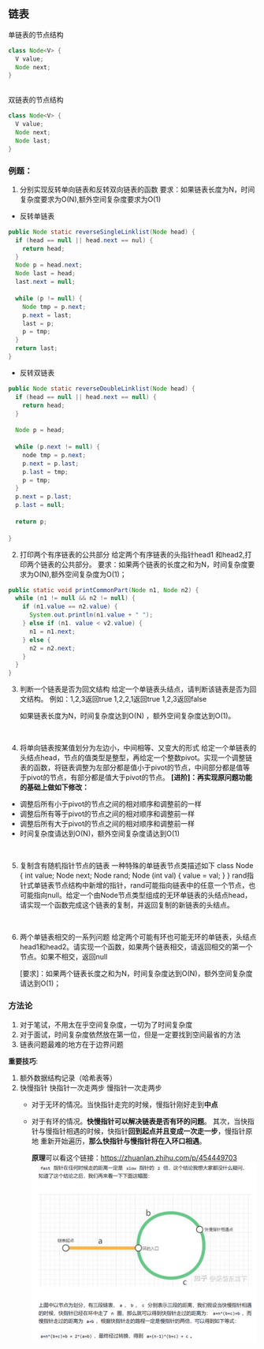 ## 链表
单链表的节点结构
```java
class Node<V> {
  V value;
  Node next;
}
```
<br>
双链表的节点结构

```java
class Node<V> {
  V value;
  Node next;
  Node last;
}
```

### 例题：
1. 分别实现反转单向链表和反转双向链表的函数
   要求：如果链表长度为N，时间复杂度要求为O(N),额外空间复杂度要求为O(1)
  
- 反转单链表
```java
public Node static reverseSingleLinklist(Node head) {
  if (head == null || head.next == nul) {
    return head;
  } 
  Node p = head.next;
  Node last = head;
  last.next = null;

  while (p != null) {
    Node tmp = p.next;
    p.next = last;
    last = p;
    p = tmp;
  }
  return last;
}
```
- 反转双链表
```java
public Node static reverseDoubleLinklist(Node head) {
  if (head == null || head.next == null) {
    return head;
  }

  Node p = head;

  while (p.next != null) {
    node tmp = p.next;
    p.next = p.last;
    p.last = tmp;
    p = tmp;
  }
  p.next = p.last;
  p.last = null;

  return p;

}
```

2. 打印两个有序链表的公共部分
   给定两个有序链表的头指针head1 和head2,打印两个链表的公共部分。
   要求：如果两个链表的长度之和为N，时间复杂度要求为O(N),额外空间复杂度为O(1)；

```java
public static void printCommonPart(Node n1, Node n2) {
  while (n1 != null && n2 != null) {
    if (n1.value == n2.value) {
      System.out.println(n1.value + " ");
    } else if (n1. value < v2.value) {
      n1 = n1.next;
    } else {
      n2 = n2.next;
    }
  }
}
```
3. 判断一个链表是否为回文结构
   给定一个单链表头结点，请判断该链表是否为回文结构。
   例如：1,2,3返回true
   1,2,2,1返回true
   1,2,3返回false

   如果链表长度为N，时间复杂度达到O(N) ，额外空间复杂度达到O(1)。

<br>

4. 将单向链表按某值划分为左边小，中间相等、又变大的形式
   给定一个单链表的头结点head，节点的值类型是整型，再给定一个整数pivot。实现一个调整链表的函数，将链表调整为左部分都是值小于pivot的节点，中间部分都是值等于pivot的节点，有部分都是值大于pivot的节点。
**[进阶]：再实现原问题功能的基础上做如下修改：**
- 调整后所有小于pivot的节点之间的相对顺序和调整前的一样
- 调整后所有等于pivot的节点之间的相对顺序和调整前一样
- 调整后所有大于pivot的节点之间的相对顺序和调整前一样
- 时间复杂度请达到O(N)，额外空间复杂度请达到O(1)

<br>


5. 复制含有随机指针节点的链表
   一种特殊的单链表节点类描述如下
   class Node {
    int value;
    Node next;
    Node rand;
    Node (int val) {
      value = val;
    }
   }
   rand指针式单链表节点结构中新增的指针，rand可能指向链表中的任意一个节点，也可能指向null。给定一个由Node节点类型组成的无环单链表的头结点head，请实现一个函数完成这个链表的复制，并返回复制的新链表的头结点。

<br>


6. 两个单链表相交的一系列问题
   给定两个可能有环也可能无环的单链表，头结点head1和head2。请实现一个函数，如果两个链表相交，请返回相交的第一个节点。如果不相交，返回null

   [要求]：如果两个链表长度之和为N，时间复杂度达到O(N)，额外空间复杂度请达到O(1)； 

### 方法论
1. 对于笔试，不用太在乎空间复杂度，一切为了时间复杂度
2. 对于面试，时间复杂度依然放在第一位，但是一定要找到空间最省的方法
3. 链表问题最难的地方在于边界问题


**重要技巧**:
1. 额外数据结构记录（哈希表等）
2. 快慢指针
   快指针一次走两步
   慢指针一次走两步
   - 对于无环的情况。当快指针走完的时候，慢指针刚好走到**中点**
   - 对于有环的情况。**快慢指针可以解决链表是否有环的问题**。
      其次，当快指针与慢指针相遇的时候，快指针**回到起点并且变成一次走一步**，慢指针原地
      重新开始遍历，**那么快指针与慢指针将在入环口相遇**。

      **原理**可以看这个链接：https://zhuanlan.zhihu.com/p/454449703
      ![alt text](./图片/image-6.png)

